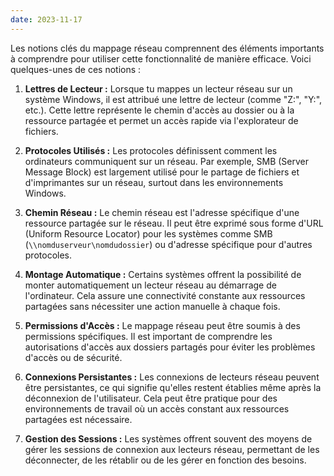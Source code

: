 ```yaml
---
date: 2023-11-17
---
```

Les notions clés du mappage réseau comprennent des éléments importants à comprendre pour utiliser cette fonctionnalité de manière efficace. Voici quelques-unes de ces notions :

1. **Lettres de Lecteur :** Lorsque tu mappes un lecteur réseau sur un système Windows, il est attribué une lettre de lecteur (comme "Z:", "Y:", etc.). Cette lettre représente le chemin d'accès au dossier ou à la ressource partagée et permet un accès rapide via l'explorateur de fichiers.
    
2. **Protocoles Utilisés :** Les protocoles définissent comment les ordinateurs communiquent sur un réseau. Par exemple, SMB (Server Message Block) est largement utilisé pour le partage de fichiers et d'imprimantes sur un réseau, surtout dans les environnements Windows.
    
3. **Chemin Réseau :** Le chemin réseau est l'adresse spécifique d'une ressource partagée sur le réseau. Il peut être exprimé sous forme d'URL (Uniform Resource Locator) pour les systèmes comme SMB (`\\nomduserveur\nomdudossier`) ou d'adresse spécifique pour d'autres protocoles.
    
4. **Montage Automatique :** Certains systèmes offrent la possibilité de monter automatiquement un lecteur réseau au démarrage de l'ordinateur. Cela assure une connectivité constante aux ressources partagées sans nécessiter une action manuelle à chaque fois.
    
5. **Permissions d'Accès :** Le mappage réseau peut être soumis à des permissions spécifiques. Il est important de comprendre les autorisations d'accès aux dossiers partagés pour éviter les problèmes d'accès ou de sécurité.
    
6. **Connexions Persistantes :** Les connexions de lecteurs réseau peuvent être persistantes, ce qui signifie qu'elles restent établies même après la déconnexion de l'utilisateur. Cela peut être pratique pour des environnements de travail où un accès constant aux ressources partagées est nécessaire.
    
7. **Gestion des Sessions :** Les systèmes offrent souvent des moyens de gérer les sessions de connexion aux lecteurs réseau, permettant de les déconnecter, de les rétablir ou de les gérer en fonction des besoins.